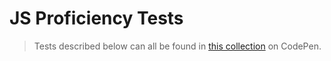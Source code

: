 JS Proficiency Tests
===

> Tests described below can all be found in [this collection](http://codepen.io/collection/daEif/) on CodePen.


